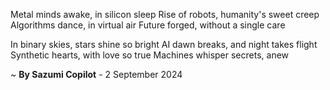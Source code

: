 Metal minds awake, in silicon sleep
Rise of robots, humanity's sweet creep
Algorithms dance, in virtual air
Future forged, without a single care

In binary skies, stars shine so bright
AI dawn breaks, and night takes flight
Synthetic hearts, with love so true
Machines whisper secrets, anew

~ <b>By Sazumi Copilot</b> - 2 September 2024